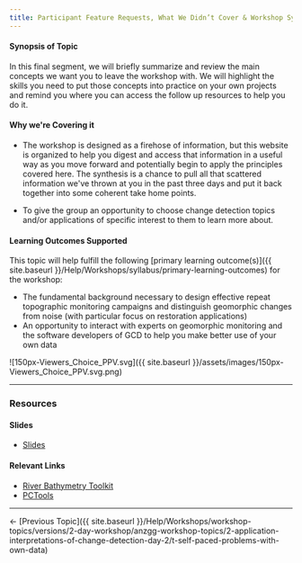 ```yaml
---
title: Participant Feature Requests, What We Didn’t Cover & Workshop Synthesis
---
```


#### Synopsis of Topic

In this final segment, we will briefly summarize and review the main concepts we want you to leave the workshop with. We will highlight the skills you need to put those concepts into practice on your own projects and remind you where you can access the follow up resources to help you do it. 

#### Why we're Covering it

- The workshop is designed as a firehose of information, but this website is organized to help you digest and access that information in a useful way as you move forward and potentially begin to apply the principles covered here. The synthesis is a chance to pull all that scattered information we've thrown at you in the past three days and put it back together into some coherent take home points. 


- To give the group an opportunity to choose change detection topics and/or applications of specific interest to them to learn more about.

#### Learning Outcomes Supported

This topic will help fulfill the following [primary learning outcome(s)]({{ site.baseurl }}/Help/Workshops/syllabus/primary-learning-outcomes) for the workshop:

- The fundamental background necessary to design effective repeat topographic monitoring campaigns and distinguish geomorphic changes from noise (with particular focus on restoration applications)
- An opportunity to interact with experts on geomorphic monitoring and the software developers of GCD to help you make better use of your own data

![150px-Viewers_Choice_PPV.svg]({{ site.baseurl }}/assets/images/150px-Viewers_Choice_PPV.svg.png)


------

### Resources

#### Slides

- [ Slides](http://etal.usu.edu/GCD/Workshop/2014_ANZGG/U_CourseSynthesis.pdf)

#### Relevant Links

- [River Bathymetry Toolkit](http://essa.com/tools/rbt/)
- [PCTools](http://www.joewheaton.org/Home/research/unlisted-software/point-cloud-tools)

------

← [Previous Topic]({{ site.baseurl }}/Help/Workshops/workshop-topics/versions/2-day-workshop/anzgg-workshop-topics/2-application-interpretations-of-change-detection-day-2/t-self-paced-problems-with-own-data)    